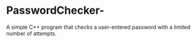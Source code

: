 # PasswordChecker-
A simple C++ program that checks a user-entered password with a limited number of attempts.
